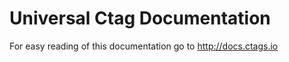 # Universal Ctag Documentation #

For easy reading of this documentation go to http://docs.ctags.io

